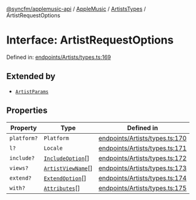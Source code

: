[@syncfm/applemusic-api](../../../../../../globals.md) / [AppleMusic](../../../index.md) / [ArtistsTypes](../index.md) / ArtistRequestOptions

# Interface: ArtistRequestOptions

Defined in: [endpoints/Artists/types.ts:169](https://github.com/sync-fm/applemusic-api/blob/a6a8471d4d51a41f6bd8af9d95c8abf0126e10f4/src/endpoints/Artists/types.ts#L169)

## Extended by

- [`ArtistParams`](ArtistParams.md)

## Properties

| Property | Type | Defined in |
| ------ | ------ | ------ |
| <a id="platform"></a> `platform?` | `Platform` | [endpoints/Artists/types.ts:170](https://github.com/sync-fm/applemusic-api/blob/a6a8471d4d51a41f6bd8af9d95c8abf0126e10f4/src/endpoints/Artists/types.ts#L170) |
| <a id="l"></a> `l?` | `Locale` | [endpoints/Artists/types.ts:171](https://github.com/sync-fm/applemusic-api/blob/a6a8471d4d51a41f6bd8af9d95c8abf0126e10f4/src/endpoints/Artists/types.ts#L171) |
| <a id="include"></a> `include?` | [`IncludeOption`](../enumerations/IncludeOption.md)[] | [endpoints/Artists/types.ts:172](https://github.com/sync-fm/applemusic-api/blob/a6a8471d4d51a41f6bd8af9d95c8abf0126e10f4/src/endpoints/Artists/types.ts#L172) |
| <a id="views"></a> `views?` | [`ArtistViewName`](../enumerations/ArtistViewName.md)[] | [endpoints/Artists/types.ts:173](https://github.com/sync-fm/applemusic-api/blob/a6a8471d4d51a41f6bd8af9d95c8abf0126e10f4/src/endpoints/Artists/types.ts#L173) |
| <a id="extend"></a> `extend?` | [`ExtendOption`](../enumerations/ExtendOption.md)[] | [endpoints/Artists/types.ts:174](https://github.com/sync-fm/applemusic-api/blob/a6a8471d4d51a41f6bd8af9d95c8abf0126e10f4/src/endpoints/Artists/types.ts#L174) |
| <a id="with"></a> `with?` | [`Attributes`](../enumerations/WithOption.md#attributes)[] | [endpoints/Artists/types.ts:175](https://github.com/sync-fm/applemusic-api/blob/a6a8471d4d51a41f6bd8af9d95c8abf0126e10f4/src/endpoints/Artists/types.ts#L175) |
